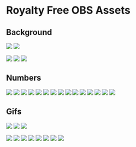 # Royalty Free OBS Assets

## Background
![](https://i.imgur.com/ajJV30T.jpg)
![](https://i.imgur.com/sqEIyn6.jpg)

![](https://i.imgur.com/mRmTiLz.jpg)
![](https://i.imgur.com/Vgu1GQd.jpg)
![](https://i.imgur.com/YgpWm5Z.jpg)

## Numbers
![](https://i.imgur.com/YIYJa9h.jpg)
![](https://i.imgur.com/HUmMbPH.jpg)
![](https://i.imgur.com/s0oqaUW.jpg)
![](https://i.imgur.com/GfdAoKO.jpg)
![](https://i.imgur.com/mQyA7aU.jpg)
![](https://i.imgur.com/WDGMjpx.jpg)
![](https://i.imgur.com/zANnnOo.jpg)
![](https://i.imgur.com/pmh5B2h.jpg)
![](https://i.imgur.com/Vh2m2Rq.jpg)
![](https://i.imgur.com/eIlmBWL.jpg)
![](https://i.imgur.com/OJ6XlHC.jpg)
![](https://i.imgur.com/UmNOViU.jpg)
![](https://i.imgur.com/fEyifA9.jpg)
![](https://i.imgur.com/4tgD0w2.jpg)
![](https://i.imgur.com/Fv2W54a.jpg)

## Gifs
![](https://i.imgur.com/pxqyuNL.gif)
![](https://i.imgur.com/wUPybXQ.gif)
![](https://i.imgur.com/gFUM4IW.gif)

![](https://i.imgur.com/I9p9FcY.jpg)
![](https://i.imgur.com/VrWR7iq.jpg)
![](https://i.imgur.com/VJx1bnQ.jpg)
![](https://i.imgur.com/ZDkNNCC.jpg)
![](https://i.imgur.com/eZQRDzR.jpg)
![](https://i.imgur.com/GIMdjAV.jpg)
![](https://i.imgur.com/u6Yrzh7.jpg)
![](https://i.imgur.com/XBD7qbw.jpg)
